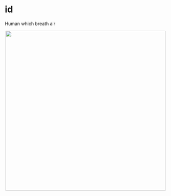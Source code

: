 # id
Human which breath air

<div id="header" align="center">
  <img src="https://github.com/iidgg/iidgg/blob/main/giphy-downsized.webp" width="500"/>
  <br />
  
  <img src="https://komarev.com/ghpvc/?username=iidgg&style=flat-square&color=blue" alt=""/>
 
  <br />
  <br />
  
  <img src="https://github-readme-streak-stats.herokuapp.com/?user=iidgg&theme=dark" alt=""/> 
</div>

